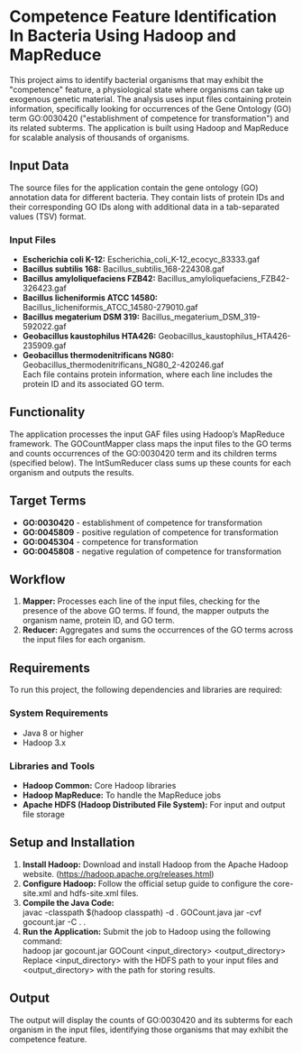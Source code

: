 # Competence Feature Identification In Bacteria Using Hadoop and MapReduce
This project aims to identify bacterial organisms that may exhibit the "competence" feature, a physiological state where organisms can take up exogenous genetic material. The analysis uses input files containing protein information, specifically looking for occurrences of the Gene Ontology (GO) term GO:0030420 ("establishment of competence for transformation") and its related subterms. The application is built using Hadoop and MapReduce for scalable analysis of thousands of organisms.

## Input Data
The source files for the application contain the gene ontology (GO) annotation data for different bacteria. They contain lists of protein IDs and their corresponding GO IDs along with additional data in a tab-separated values (TSV) format.

### Input Files
- **Escherichia coli K-12:** Escherichia_coli_K-12_ecocyc_83333.gaf
- **Bacillus subtilis 168:** Bacillus_subtilis_168-224308.gaf
- **Bacillus amyloliquefaciens FZB42:** Bacillus_amyloliquefaciens_FZB42-326423.gaf
- **Bacillus licheniformis ATCC 14580:** Bacillus_licheniformis_ATCC_14580-279010.gaf
- **Bacillus megaterium DSM 319:** Bacillus_megaterium_DSM_319-592022.gaf
- **Geobacillus kaustophilus HTA426:** Geobacillus_kaustophilus_HTA426-235909.gaf
- **Geobacillus thermodenitrificans NG80:** Geobacillus_thermodenitrificans_NG80_2-420246.gaf  
Each file contains protein information, where each line includes the protein ID and its associated GO term.

## Functionality
The application processes the input GAF files using Hadoop’s MapReduce framework. The GOCountMapper class maps the input files to the GO terms and counts occurrences of the GO:0030420 term and its children terms (specified below). The IntSumReducer class sums up these counts for each organism and outputs the results.

## Target Terms
- **GO:0030420** - establishment of competence for transformation
- **GO:0045809** - positive regulation of competence for transformation
- **GO:0045304** - competence for transformation
- **GO:0045808** - negative regulation of competence for transformation

## Workflow
1. **Mapper:** Processes each line of the input files, checking for the presence of the above GO terms. If found, the mapper outputs the organism name, protein ID, and GO term.
2. **Reducer:** Aggregates and sums the occurrences of the GO terms across the input files for each organism.

## Requirements
To run this project, the following dependencies and libraries are required:

### System Requirements
- Java 8 or higher
- Hadoop 3.x

### Libraries and Tools
- **Hadoop Common:** Core Hadoop libraries
- **Hadoop MapReduce:** To handle the MapReduce jobs
- **Apache HDFS (Hadoop Distributed File System):** For input and output file storage

## Setup and Installation
1. **Install Hadoop:** Download and install Hadoop from the Apache Hadoop website. (https://hadoop.apache.org/releases.html)
2. **Configure Hadoop:** Follow the official setup guide to configure the core-site.xml and hdfs-site.xml files.
3. **Compile the Java Code:**  
javac -classpath $(hadoop classpath) -d . GOCount.java
jar -cvf gocount.jar -C . .
4. **Run the Application:** Submit the job to Hadoop using the following command:   
hadoop jar gocount.jar GOCount <input_directory> <output_directory>  
Replace <input_directory> with the HDFS path to your input files and <output_directory> with the path for storing results.

## Output
The output will display the counts of GO:0030420 and its subterms for each organism in the input files, identifying those organisms that may exhibit the competence feature.
